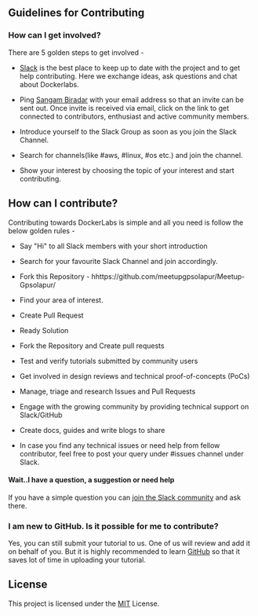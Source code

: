 
## Guidelines for Contributing

### How can I get involved?

There are 5 golden steps to get involved - 

- [Slack](https://meetupgpsolapur.slack.com) is the best place to keep up to date with the project and to get help contributing. Here we exchange ideas, ask questions and chat about Dockerlabs.

- Ping [Sangam Biradar](https://github.com/sangam14) with your email address so that an invite can be sent out. Once invite is received via email, click on the link to get connected to contributors, enthusiast and active community members.

- Introduce yourself to the Slack Group as soon as you join the Slack Channel.

- Search for channels(like #aws, #linux, #os etc.) and join the channel.

- Show your interest by choosing the topic of your interest and start contributing.

## How can I contribute?

Contributing towards DockerLabs is simple and all you need is follow the below golden rules -

* Say "Hi" to all Slack members with your short introduction
* Search for your favourite Slack Channel and join accordingly.
* Fork this Repository - hhttps://github.com/meetupgpsolapur/Meetup-Gpsolapur/
* Find your area of interest.

*  Create Pull Request
*  Ready Solution
* Fork the Repository and Create pull requests
* Test and verify tutorials submitted by community users
* Get involved in design reviews and technical proof-of-concepts (PoCs)
* Manage, triage and research Issues and Pull Requests
* Engage with the growing community by providing technical support on Slack/GitHub
* Create docs, guides and write blogs to share
* In case you find any technical issues or need help from fellow contributor, feel free to post your query under #issues channel under Slack.

#### Wait..I have a question, a suggestion or need help

If you have a simple question you can [join the Slack community](https://meetupgpsolapur.slack.com) and ask there. 

### I am new to GitHub. Is it possible for me to contribute?

Yes, you can still submit your tutorial to us. One of us will review and add it on behalf of you.
But it is highly recommended to learn [GitHub](https://guides.github.com/activities/hello-world/) so that it saves lot of time in uploading your tutorial.

## License

This project is licensed under the [MIT](https://github.com/meetupgpsolapur/Meetup-Gpsolapur/blob/master/LICENSE) License.

